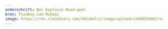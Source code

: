 ```yaml
---
onderschrift: Bol Explosie Rood-geel
bron: Pixabay.com Mikegi
image: https://res.cloudinary.com/ddio9vlzi/image/upload/v1680936062/sciencegeek/posts/bol-explosie-rood-geel.jpg
---
```

